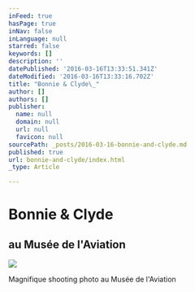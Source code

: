 ```yaml
---
inFeed: true
hasPage: true
inNav: false
inLanguage: null
starred: false
keywords: []
description: ''
datePublished: '2016-03-16T13:33:51.341Z'
dateModified: '2016-03-16T13:33:16.702Z'
title: "Bonnie & Clyde\_"
author: []
authors: []
publisher:
  name: null
  domain: null
  url: null
  favicon: null
sourcePath: _posts/2016-03-16-bonnie-and-clyde.md
published: true
url: bonnie-and-clyde/index.html
_type: Article

---
```

# Bonnie & Clyde 

## au Musée de l'Aviation
![](https://the-grid-user-content.s3-us-west-2.amazonaws.com/134fae83-b120-4f64-9c10-f68a4a7b14e6.jpg)

Magnifique shooting photo au Musée de l'Aviation